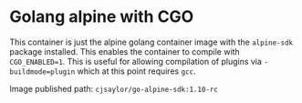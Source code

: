 # Golang alpine with CGO

This container is just the alpine golang container image with the `alpine-sdk` package installed.
This enables the container to compile with `CGO_ENABLED=1`. This is useful for allowing compilation
of plugins via `-buildmode=plugin` which at this point requires `gcc`.

Image published path: `cjsaylor/go-alpine-sdk:1.10-rc`